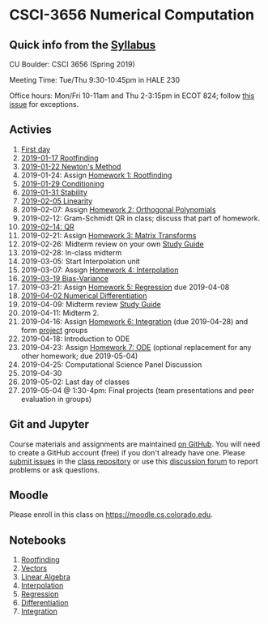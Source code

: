 # CSCI-3656 Numerical Computation

## Quick info from the [Syllabus](Syllabus.md)

CU Boulder: CSCI 3656 (Spring 2019)

Meeting Time: Tue/Thu 9:30-10:45pm in HALE 230

Office hours: Mon/Fri 10-11am and Thu 2-3:15pm in ECOT 824; follow
[this issue](https://github.com/cucs-numcomp/numcomp-class/issues/6) for exceptions.

## Activies

1. [First day](https://classroom.github.com/a/PIP8dA0_)
2. [2019-01-17 Rootfinding](https://classroom.github.com/a/dWI5OCrT)
3. [2019-01-22 Newton's Method](https://classroom.github.com/a/hopJs3W_)
4. 2019-01-24: Assign [Homework 1: Rootfinding](https://classroom.github.com/a/pPHCK3pM)
5. [2019-01-29 Conditioning](https://classroom.github.com/a/CfIQcLAR)
6. [2019-01-31 Stability](https://classroom.github.com/a/_VOHn7fa)
7. [2019-02-05 Linearity](https://classroom.github.com/a/Wwm_c2n0)
8. 2019-02-07: Assign [Homework 2: Orthogonal Polynomials](https://classroom.github.com/a/Ywmjt3ND)
9. 2019-02-12: Gram-Schmidt QR in class; discuss that part of homework.
10. [2019-02-14: QR](https://classroom.github.com/a/fzA5-A9z)
11. 2019-02-21: Assign [Homework 3: Matrix Transforms](https://classroom.github.com/a/trn6cuj_)
12. 2019-02-26: Midterm review on your own [Study Guide](Midterm1-StudyGuide.ipynb)
13. 2019-02-28: In-class midterm
14. 2019-03-05: Start Interpolation unit
15. 2019-03-07: Assign [Homework 4: Interpolation](https://classroom.github.com/a/KjIF15TS)
16. [2019-03-19 Bias-Variance](https://classroom.github.com/a/Cn_flrA1)
17. 2019-03-21: Assign [Homework 5: Regression](https://classroom.github.com/a/FJNB8jFq) due 2019-04-08
18. [2019-04-02 Numerical Differentiation](https://classroom.github.com/a/Piaf0OMG)
19. 2019-04-09: Midterm review [Study Guide](Midterm2-StudyGuide.ipynb)
20. 2019-04-11: Midterm 2.
21. 2019-04-16: Assign [Homework 6: Integration](https://classroom.github.com/a/jloeOKWg) (due 2019-04-28) and form [project](https://classroom.github.com/g/69DMGHoi) groups
22. 2019-04-18: Introduction to ODE
23. 2019-04-23: Assign [Homework 7: ODE](https://classroom.github.com/a/Rp1HYmXG) (optional replacement for any other homework; due 2019-05-04)
24. 2019-04-25: Computational Science Panel Discussion
25. 2019-04-30
26. 2019-05-02: Last day of classes
27. 2019-05-04 @ 1:30-4pm: Final projects (team presentations and peer evaluation in groups)

## Git and Jupyter

Course materials and assignments are maintained
[on GitHub](https://github.com/cucs-numcomp).
You will need to create a GitHub account (free) if you don't already
have one.  Please
[submit issues](https://github.com/cucs-numcomp/numcomp-class/issues)
in the
[class repository](https://github.com/cucs-numcomp/numcomp-class)
or use this
[discussion forum](https://gitter.im/cucs-numcomp/community/~chat#)
to report problems or ask questions.

## Moodle

Please enroll in this class on https://moodle.cs.colorado.edu.

## Notebooks

1. [Rootfinding](Rootfinding.ipynb)
2. [Vectors](Vectors.ipynb)
3. [Linear Algebra](LinearAlgebra.ipynb)
4. [Interpolation](Interpolation.ipynb)
5. [Regression](Regression.ipynb)
6. [Differentiation](Differentiation.ipynb)
7. [Integration](Integration.ipynb)
